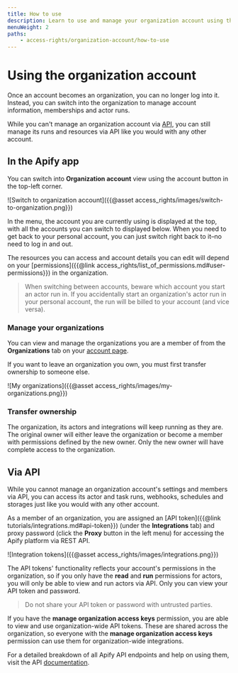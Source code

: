 ```yaml
---
title: How to use
description: Learn to use and manage your organization account using the Apify app or API. View the organizations you are in and manage your memberships.
menuWeight: 2
paths:
    - access-rights/organization-account/how-to-use
---
```


# Using the organization account

Once an account becomes an organization, you can no longer log into it. Instead, you can switch into the organization to manage account information, memberships and actor runs.

While you can't manage an organization account via [API](https://docs.apify.com/api/v2), you can still manage its runs and resources via API like you would with any other account.

## [](#in-the-apify-app) In the Apify app

You can switch into **Organization account** view using the account button in the top-left corner.

![Switch to organization account]({{@asset access_rights/images/switch-to-organization.png}})

In the menu, the account you are currently using is displayed at the top, with all the accounts you can switch to displayed below. When you need to get back to your personal account, you can just switch right back to it–no need to log in and out.

The resources you can access and account details you can edit will depend on your [permissions]({{@link access_rights/list_of_permissions.md#user-permissions}}) in the organization.

> When switching between accounts, beware which account you start an actor run in. If you accidentally start an organization's actor run in your personal account, the run will be billed to your account (and vice versa).

### [](#manage-your-organizations) Manage your organizations

You can view and manage the organizations you are a member of from the **Organizations** tab on your [account page](https://my.apify.com/account#/myorganization).

If you want to leave an organization you own, you must first transfer ownership to someone else.

![My organizations]({{@asset access_rights/images/my-organizations.png}})

### [](#transfer-ownership) Transfer ownership

The organization, its actors and integrations will keep running as they are. The original owner will either leave the organization or become a member with permissions defined by the new owner. Only the new owner will have complete access to the organization.

## [](#via-api) Via API

While you cannot manage an organization account's settings and members via API, you can access its actor and task runs, webhooks, schedules and storages just like you would with any other account.

As a member of an organization, you are assigned an [API token]({{@link tutorials/integrations.md#api-token}}) (under the **Integrations** tab) and proxy password (click the **Proxy** button in the left menu) for accessing the Apify platform via REST API.

![Integration tokens]({{@asset access_rights/images/integrations.png}})

The API tokens' functionality reflects your account's permissions in the organization, so if you only have the **read** and **run** permissions for actors, you will only be able to view and run actors via API. Only you can view your API token and password.

> Do not share your API token or password with untrusted parties.

If you have the **manage organization access keys** permission, you are able to view and use organization-wide API tokens. These are shared across the organization, so everyone with the **manage organization access keys** permission can use them for organization-wide integrations.

For a detailed breakdown of all Apify API endpoints and help on using them, visit the API [documentation](https://docs.apify.com/api/v2).
